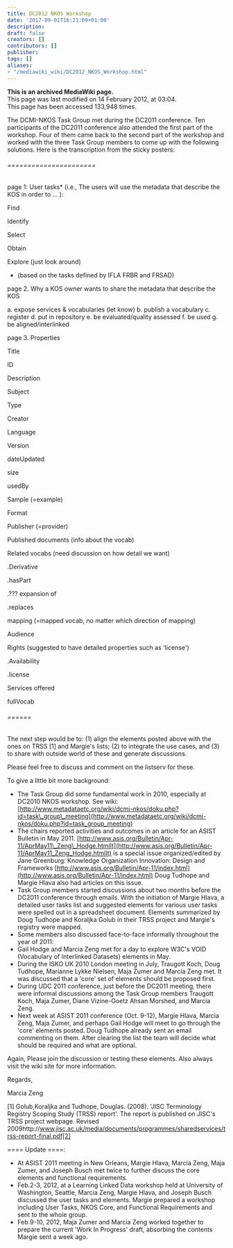 ```yaml
---
title: DC2012 NKOS Workshop
date: '2017-09-01T16:21:09+01:00'
description: 
draft: false
creators: []
contributors: []
publisher: 
tags: []
aliases:
- "/mediawiki_wiki/DC2012_NKOS_Workshop.html"
---
```


 **This is an archived MediaWiki page.**  
This page was last modified on 14 February 2012, at 03:04.  
This page has been accessed 133,948 times.

The DCMI-NKOS Task Group met during the DC2011 conference. Ten participants of the DC2011 conference also attended the first part of the workshop. Four of them came back to the second part of the workshop and worked with the three Task Group members to come up with the following solutions. Here is the transcription from the sticky posters:

###### ======================

page 1: User tasks\* (i.e., The users will use the metadata that describe the KOS in order to … ):

Find

Identify

Select

Obtain

Explore (just look around)

- (based on the tasks defined by IFLA FRBR and FRSAD)

page 2. Why a KOS owner wants to share the metadata that describe the KOS

a. expose services & vocabularies (let know) b. publish a vocabulary c. register d. put in repository e. be evaluated/quality assessed f. be used g. be aligned/interlinked

page 3. Properties

Title

ID

Description

Subject

Type

Creator

Language

Version

dateUpdated

size

usedBy

Sample (=example)

Format

Publisher (=provider)

Published documents (info about the vocab)

Related vocabs (need discussion on how detail we want)

.Derivative

.hasPart

.??? expansion of

.replaces

mapping (=mapped vocab, no matter which direction of mapping)

Audience

Rights (suggested to have detailed properties such as 'license')

.Availability

.license

Services offered

fullVocab

###### ======

The next step would be to: (1) align the elements posted above with the ones on TRSS [1] and Margie's lists; (2) to integrate the use cases, and (3) to share with outside world of these and generate discussions.

Please feel free to discuss and comment on the listserv for these.

To give a little bit more background:

- The Task Group did some fundamental work in 2010, especially at DC2010 NKOS workshop. See wiki: [http://www.metadataetc.org/wiki/dcmi-nkos/doku.php?id=task\_group\_meeting](http://www.metadataetc.org/wiki/dcmi-nkos/doku.php?id=task_group_meeting)
- The chairs reported activities and outcomes in an article for an ASIST Bulletin in May 2011. [http://www.asis.org/Bulletin/Apr-11/AprMay11\_Zeng\_Hodge.htmlIt](http://www.asis.org/Bulletin/Apr-11/AprMay11_Zeng_Hodge.htmlIt) is a special issue organized/edited by Jane Greenburg: Knowledge Organization Innovation: Design and Frameworks [http://www.asis.org/Bulletin/Apr-11/index.html](http://www.asis.org/Bulletin/Apr-11/index.html) Doug Tudhope and Margie Hlava also had articles on this issue.
- Task Group members started discussions about two months before the DC2011 conference through emails. With the initiation of Margie Hlava, a detailed user tasks list and suggested elements for various user tasks were spelled out in a spreadsheet document. Elements summarized by Doug Tudhope and Koraljka Golub in their TRSS project and Margie's registry were mapped. 
- Some members also discussed face-to-face informally throughout the year of 2011:
- Gail Hodge and Marcia Zeng met for a day to explore W3C's VOID (Vocabulary of Interlinked Datasets) elements in May.
- During the ISKO UK 2010 London meeting in July, Traugott Koch, Doug Tudhope, Marianne Lykke Nielsen, Maja Zumer and Marcia Zeng met. It was discussed that a 'core' set of elements should be proposed first.
- During UDC 2011 conference, just before the DC2011 meeting, there were informal discussions among the Task Group members Traugott Koch, Maja Zumer, Diane Vizine-Goetz Ahsan Morshed, and Marcia Zeng. 
- Next week at ASIST 2011 conference (Oct. 9-12), Margie Hlava, Marcia Zeng, Maja Zumer, and perhaps Gail Hodge will meet to go through the 'core' elements posted. Doug Tudhope already sent an email commenting on them. After clearing the list the team will decide what should be required and what are optional.

Again, Please join the discussion or testing these elements. Also always visit the wiki site for more information.

Regards,

Marcia Zeng

[1] Golub,Koraljka and Tudhope, Douglas. (2008). 'JISC Terminology Registry Scoping Study (TRSS) report'. The report is published on JISC's TRSS project webpage. Revised 2009http://www.jisc.ac.uk/media/documents/programmes/sharedservices/trss-report-final.pdf[2]

==== Update ====:

- At ASIST 2011 meeting in New Orleans, Margie Hlava, Marcia Zeng, Maja Zumer, and Joseph Busch met twice to further discuss the core elements and functional requirements.
- Feb.2-3, 2012, at a Learning Linked Data workshop held at University of Washington, Seattle, Marcia Zeng, Margie Hlava, and Joseph Busch discussed the user tasks and elements. Margie prepared a workshop including User Tasks, NKOS Core, and Functional Requirements and sent to the whole group.
- Feb.9-10, 2012, Maja Zumer and Marcia Zeng worked together to prepare the current 'Work In Progress' draft, absorbing the contents Margie sent a week ago.


